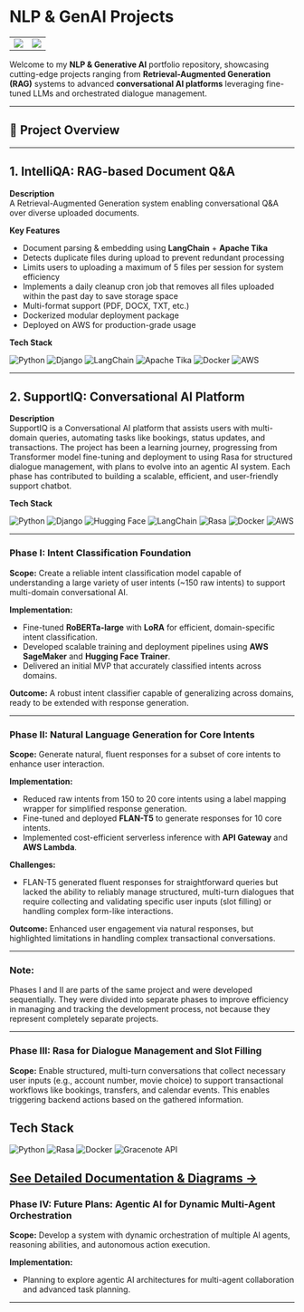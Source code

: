 # NLP & GenAI Projects

<table>
  <tr>
    <td>
      <img src="https://github-readme-stats.vercel.app/api?username=abhijitdeshpande83&show_icons=true&theme=tokyonight&count_private=true" />
    </td>
    <td>
      <img src="https://github-readme-streak-stats.herokuapp.com/?user=abhijitdeshpande83&theme=tokyonight" />
    </td>
  </tr>
</table>



Welcome to my **NLP & Generative AI** portfolio repository, showcasing cutting-edge projects ranging from **Retrieval-Augmented Generation (RAG)** systems to advanced **conversational AI platforms** leveraging fine-tuned LLMs and orchestrated dialogue management.

---

## 📂 Project Overview

---
## 1. IntelliQA: RAG-based Document Q&A

**Description**  
A Retrieval-Augmented Generation system enabling conversational Q&A over diverse uploaded documents.

**Key Features**  
- Document parsing & embedding using **LangChain** + **Apache Tika**  
- Detects duplicate files during upload to prevent redundant processing
- Limits users to uploading a maximum of 5 files per session for system efficiency
- Implements a daily cleanup cron job that removes all files uploaded within the past day to save storage space
- Multi-format support (PDF, DOCX, TXT, etc.)  
- Dockerized modular deployment package  
- Deployed on AWS for production-grade usage

**Tech Stack**  

![Python](https://img.shields.io/badge/Python-3776AB?style=for-the-badge&logo=python&logoColor=white) ![Django](https://img.shields.io/badge/Django-092E20?style=for-the-badge&logo=django&logoColor=white) ![LangChain](https://img.shields.io/badge/LangChain-00A6FF?style=for-the-badge&logo=langchain&logoColor=white) ![Apache Tika](https://img.shields.io/badge/Apache_Tika-ED8B00?style=for-the-badge&logo=apache&logoColor=white) ![Docker](https://img.shields.io/badge/Docker-2496ED?style=for-the-badge&logo=docker&logoColor=white) ![AWS](https://img.shields.io/badge/AWS-232F3E?style=for-the-badge&logo=amazonaws&logoColor=white)

---

## 2. SupportIQ: Conversational AI Platform

**Description**  
SupportIQ is a Conversational AI platform that assists users with multi-domain queries, automating tasks like bookings, status updates, and transactions. The project has been a learning journey, progressing from Transformer model fine-tuning and deployment to using Rasa for structured dialogue management, with plans to evolve into an agentic AI system. Each phase has contributed to building a scalable, efficient, and user-friendly support chatbot.

**Tech Stack** 

![Python](https://img.shields.io/badge/Python-3776AB?style=for-the-badge&logo=python&logoColor=white) ![Django](https://img.shields.io/badge/Django-092E20?style=for-the-badge&logo=django&logoColor=white) ![Hugging Face](https://img.shields.io/badge/HuggingFace-FF6F61?style=for-the-badge&logo=huggingface&logoColor=white) ![LangChain](https://img.shields.io/badge/LangChain-00A6FF?style=for-the-badge&logo=langchain&logoColor=white) ![Rasa](https://img.shields.io/badge/Rasa-FF4433?style=for-the-badge&logo=rasa&logoColor=white) ![Docker](https://img.shields.io/badge/Docker-2496ED?style=for-the-badge&logo=docker&logoColor=white) ![AWS](https://img.shields.io/badge/AWS-232F3E?style=for-the-badge&logo=amazonaws&logoColor=white)

---

### Phase I: Intent Classification Foundation

**Scope:** Create a reliable intent classification model capable of understanding a large variety of user intents (~150 raw intents) to support multi-domain conversational AI.

**Implementation:**  
- Fine-tuned **RoBERTa-large** with **LoRA** for efficient, domain-specific intent classification.  
- Developed scalable training and deployment pipelines using **AWS SageMaker** and **Hugging Face Trainer**.  
- Delivered an initial MVP that accurately classified intents across domains.

**Outcome:** A robust intent classifier capable of generalizing across domains, ready to be extended with response generation.

---

### Phase II: Natural Language Generation for Core Intents

**Scope:** Generate natural, fluent responses for a subset of core intents to enhance user interaction.

**Implementation:**  
- Reduced raw intents from 150 to 20 core intents using a label mapping wrapper for simplified response generation.  
- Fine-tuned and deployed **FLAN-T5** to generate responses for 10 core intents.  
- Implemented cost-efficient serverless inference with **API Gateway** and **AWS Lambda**.

**Challenges:**  
- FLAN-T5 generated fluent responses for straightforward queries but lacked the ability to reliably manage structured, multi-turn dialogues that require collecting and validating specific user inputs (slot filling) or handling complex form-like interactions. 

**Outcome:** Enhanced user engagement via natural responses, but highlighted limitations in handling complex transactional conversations.

---

### Note: 
Phases I and II are parts of the same project and were developed sequentially. They were divided into separate phases to improve efficiency in managing and tracking the development process, not because they represent completely separate projects.

---

### Phase III: Rasa for Dialogue Management and Slot Filling

**Scope:** Enable structured, multi-turn conversations that collect necessary user inputs (e.g., account number, movie choice) to support transactional workflows like bookings, transfers, and calendar events. This enables triggering backend actions based on the gathered information.

## Tech Stack

![Python](https://img.shields.io/badge/Python-3776AB?style=for-the-badge&logo=python&logoColor=white) 
![Rasa](https://img.shields.io/badge/Rasa-FF4433?style=for-the-badge&logo=rasa&logoColor=white) 
![Docker](https://img.shields.io/badge/Docker-2496ED?style=for-the-badge&logo=docker&logoColor=white) 
![Gracenote API](https://img.shields.io/badge/Gracenote_API-FF66CC?style=for-the-badge&logo=api&logoColor=ffffff)

[See Detailed Documentation & Diagrams →](rasa/README.md)
---

### Phase IV: Future Plans: Agentic AI for Dynamic Multi-Agent Orchestration

**Scope:**  Develop a system with dynamic orchestration of multiple AI agents, reasoning abilities, and autonomous action execution.

**Implementation:**  
- Planning to explore agentic AI architectures for multi-agent collaboration and advanced task planning.

---
